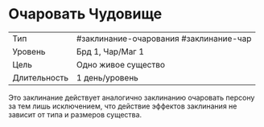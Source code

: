 # Очаровать Чудовище

|              |                                        |
| ------------ | -------------------------------------- |
| Тип          | #заклинание-очарования #заклинание-чар | 
| Уровень      | Брд 1, Чар/Маг 1                       |
| Цель         | Одно живое существо                    |
| Длительность | 1 день/уровень                         |

 Это заклинание действует аналогично заклинанию очаровать персону за тем лишь исключением, что действие эффектов заклинания не зависит от типа и размеров существа.
